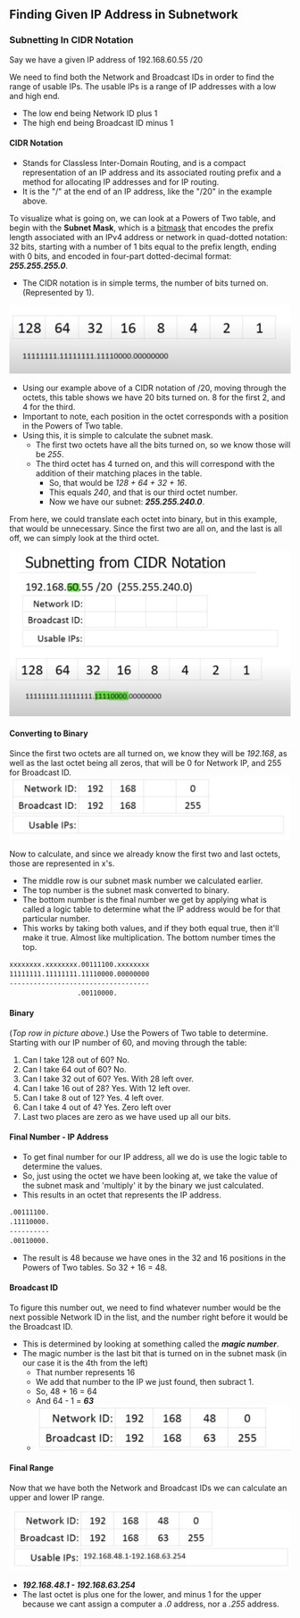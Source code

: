 ## Finding Given IP Address in Subnetwork

### Subnetting In CIDR Notation

Say we have a given IP address of 192.168.60.55 /20

We need to find both the Network and Broadcast IDs in order to find the range of usable IPs.
The usable IPs is a range of IP addresses with a low and high end. 
* The low end being Network ID plus 1
* The high end being Broadcast ID minus 1

#### CIDR Notation
* Stands for Classless Inter-Domain Routing, and is a compact representation of an IP address and its associated routing prefix and a method for allocating IP addresses and for IP routing.
* It is the "/" at the end of an IP address, like the "/20" in the example above.

To visualize what is going on, we can look at a Powers of Two table, and begin with the **Subnet Mask**, which is a [bitmask](https://en.wikipedia.org/wiki/Mask_(computing)) that encodes the prefix length associated with an IPv4 address or network in quad-dotted notation: 32 bits, starting with a number of 1 bits equal to the prefix length, ending with 0 bits, and encoded in four-part dotted-decimal format: ***255.255.255.0***.
* The CIDR notation is in simple terms, the number of bits turned on. (Represented by 1).

![PowersOfTwo](../public/PowersOfTwo.png)

* Using our example above of a CIDR notation of /20, moving through the octets, this table shows we have 20 bits turned on. 8 for the first 2, and 4 for the third.
* Important to note, each position in the octet corresponds with a position in the Powers of Two table.
* Using this, it is simple to calculate the subnet mask.
  * The first two octets have all the bits turned on, so we know those will be *255*.
  * The third octet has 4 turned on, and this will correspond with the addition of their matching places in the table.
    * So, that would be *128 + 64 + 32 + 16*.
    * This equals *240*, and that is our third octet number.
    * Now we have our subnet: ***255.255.240.0***.


From here, we could translate each octet into binary, but in this example, that would be unnecessary. Since the first two are all on, and the last is all off, we can simply look at the third octet.

![ThirdOctet](../public/ThirdOctet.png)

#### Converting to Binary

Since the first two octets are all turned on, we know they will be *192.168*, as well as the last octet being all zeros, that will be 0 for Network IP, and 255 for Broadcast ID.
![Octets](../public/Octets.png)


Now to calculate, and since we already know the first two and last octets, those are represented in x's.
* The middle row is our subnet mask number we calculated earlier.
* The top number is the subnet mask converted to binary.
* The bottom number is the final number we get by applying what is called a logic table to determine what the IP address would be for that particular number.
* This works by taking both values, and if they both equal true, then it'll make it true. Almost like multiplication. The bottom number times the top.
```sh
xxxxxxxx.xxxxxxxx.00111100.xxxxxxxx
11111111.11111111.11110000.00000000
-----------------------------------
                 .00110000.
```
#### Binary
(*Top row in picture above*.) Use the Powers of Two table to determine. Starting with our IP number of 60, and moving through the table:
1. Can I take 128 out of 60? No.
2. Can I take 64 out of 60? No.
3. Can I take 32 out of 60? Yes. With 28 left over.
4. Can I take 16 out of 28? Yes. With 12 left over.
5. Can I take 8 out of 12? Yes. 4 left over.
6. Can I take 4 out of 4? Yes. Zero left over
7. Last two places are zero as we have used up all our bits.

#### Final Number - IP Address
* To get final number for our IP address, all we do is use the logic table to determine the values.
* So, just using the octet we have been looking at, we take the value of the subnet mask and 'multiply' it by the binary we just calculated.
* This results in an octet that represents the IP address.
```sh
.00111100.
.11110000.
----------
.00110000.
```
* The result is 48 because we have ones in the 32 and 16 positions in the Powers of Two tables. So 32 + 16 = 48.

#### Broadcast ID
To figure this number out, we need to find whatever number would be the next possible Network ID in the list, and the number right before it would be the Broadcast ID.
* This is determined by looking at something called the ***magic number***.
* The magic number is the last bit that is turned on in the subnet mask (in our case it is the 4th from the left)
  * That number represents 16
  * We add that number to the IP we just found, then subract 1.
  * So, 48 + 16 = 64
  * And 64 - 1 = ***63***
  * ![FinalIds](../public/FinalIDs.png)

#### Final Range
Now that we have both the Network and Broadcast IDs we can calculate an upper and lower IP range.

![FinalIps](../public/FinalIps.png)
* ***192.168.48.1 - 192.168.63.254***
* The last octet is plus one for the lower, and minus 1 for the upper because we cant assign a computer a *.0* address, nor a *.255* address.
